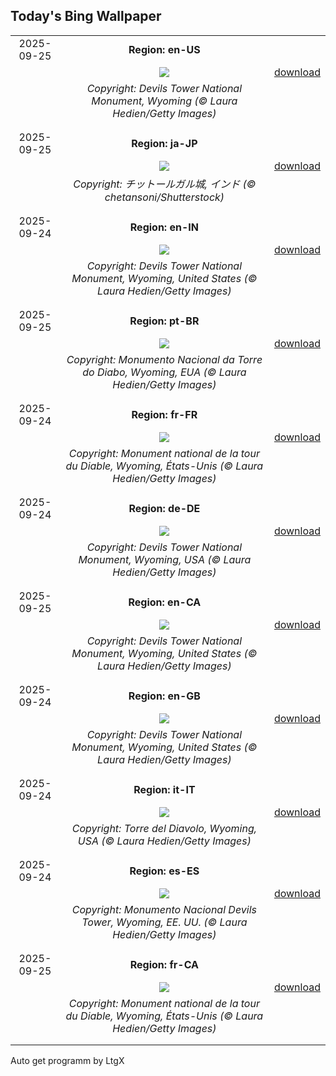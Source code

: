## Today's Bing Wallpaper
|      |      |      |
| :----: | :----: | :----: |
|2025-09-25|**Region: en-US**||
||![](https://www.bing.com/th?id=OHR.BearLodge_EN-US9061134971_UHD.jpg&pid=hp&w=1152&h=648&rs=1&c=4)| [download](https://www.bing.com/th?id=OHR.BearLodge_EN-US9061134971_UHD.jpg)|
||*Copyright: Devils Tower National Monument, Wyoming (© Laura Hedien/Getty Images)*
||
|||
|2025-09-25|**Region: ja-JP**||
||![](https://www.bing.com/th?id=OHR.FortChittorgarh_JA-JP1975287268_UHD.jpg&pid=hp&w=1152&h=648&rs=1&c=4)| [download](https://www.bing.com/th?id=OHR.FortChittorgarh_JA-JP1975287268_UHD.jpg)|
||*Copyright: チットールガル城, インド (© chetansoni/Shutterstock)*
||
|||
|2025-09-24|**Region: en-IN**||
||![](https://www.bing.com/th?id=OHR.BearLodge_EN-IN2528556725_UHD.jpg&pid=hp&w=1152&h=648&rs=1&c=4)| [download](https://www.bing.com/th?id=OHR.BearLodge_EN-IN2528556725_UHD.jpg)|
||*Copyright: Devils Tower National Monument, Wyoming, United States (© Laura Hedien/Getty Images)*
||
|||
|2025-09-25|**Region: pt-BR**||
||![](https://www.bing.com/th?id=OHR.BearLodge_PT-BR9369560385_UHD.jpg&pid=hp&w=1152&h=648&rs=1&c=4)| [download](https://www.bing.com/th?id=OHR.BearLodge_PT-BR9369560385_UHD.jpg)|
||*Copyright: Monumento Nacional da Torre do Diabo, Wyoming, EUA (© Laura Hedien/Getty Images)*
||
|||
|2025-09-24|**Region: fr-FR**||
||![](https://www.bing.com/th?id=OHR.BearLodge_FR-FR5273744579_UHD.jpg&pid=hp&w=1152&h=648&rs=1&c=4)| [download](https://www.bing.com/th?id=OHR.BearLodge_FR-FR5273744579_UHD.jpg)|
||*Copyright: Monument national de la tour du Diable, Wyoming, États-Unis (© Laura Hedien/Getty Images)*
||
|||
|2025-09-24|**Region: de-DE**||
||![](https://www.bing.com/th?id=OHR.BearLodge_DE-DE0621021956_UHD.jpg&pid=hp&w=1152&h=648&rs=1&c=4)| [download](https://www.bing.com/th?id=OHR.BearLodge_DE-DE0621021956_UHD.jpg)|
||*Copyright: Devils Tower National Monument, Wyoming, USA (© Laura Hedien/Getty Images)*
||
|||
|2025-09-25|**Region: en-CA**||
||![](https://www.bing.com/th?id=OHR.BearLodge_EN-CA5941138960_UHD.jpg&pid=hp&w=1152&h=648&rs=1&c=4)| [download](https://www.bing.com/th?id=OHR.BearLodge_EN-CA5941138960_UHD.jpg)|
||*Copyright: Devils Tower National Monument, Wyoming, United States (© Laura Hedien/Getty Images)*
||
|||
|2025-09-24|**Region: en-GB**||
||![](https://www.bing.com/th?id=OHR.BearLodge_EN-GB8627501672_UHD.jpg&pid=hp&w=1152&h=648&rs=1&c=4)| [download](https://www.bing.com/th?id=OHR.BearLodge_EN-GB8627501672_UHD.jpg)|
||*Copyright: Devils Tower National Monument, Wyoming, United States (© Laura Hedien/Getty Images)*
||
|||
|2025-09-24|**Region: it-IT**||
||![](https://www.bing.com/th?id=OHR.BearLodge_IT-IT3838142385_UHD.jpg&pid=hp&w=1152&h=648&rs=1&c=4)| [download](https://www.bing.com/th?id=OHR.BearLodge_IT-IT3838142385_UHD.jpg)|
||*Copyright: Torre del Diavolo, Wyoming, USA (© Laura Hedien/Getty Images)*
||
|||
|2025-09-24|**Region: es-ES**||
||![](https://www.bing.com/th?id=OHR.BearLodge_ES-ES0617575565_UHD.jpg&pid=hp&w=1152&h=648&rs=1&c=4)| [download](https://www.bing.com/th?id=OHR.BearLodge_ES-ES0617575565_UHD.jpg)|
||*Copyright: Monumento Nacional Devils Tower, Wyoming, EE. UU. (© Laura Hedien/Getty Images)*
||
|||
|2025-09-25|**Region: fr-CA**||
||![](https://www.bing.com/th?id=OHR.BearLodge_FR-CA3663920698_UHD.jpg&pid=hp&w=1152&h=648&rs=1&c=4)| [download](https://www.bing.com/th?id=OHR.BearLodge_FR-CA3663920698_UHD.jpg)|
||*Copyright: Monument national de la tour du Diable, Wyoming, États-Unis (© Laura Hedien/Getty Images)*
||
|||

Auto get programm by LtgX
